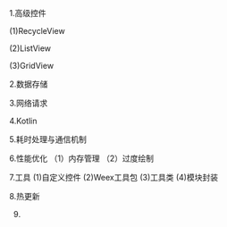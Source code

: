 1.高级控件

(1)RecycleView

(2)ListView

(3)GridView

2.数据存储

3.网络请求

4.Kotlin

5.耗时处理与通信机制

6.性能优化
（1）内存管理
（2）过度绘制

7.工具
(1)自定义控件
(2)Weex工具包
(3)工具类
(4)模块封装

8.热更新

9.


